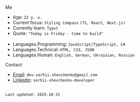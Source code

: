 Me
- Age: `22 y. o.`
- Current focus: `Styling Compass` `(TS, React, Next.js)`
- Currently learn: `Typst`
- Quote: `"Today is Friday - time to build"`
<br></br>
- Languages.Programming: `JavaScript/TypeScript, C#`
- Languages.Technical: `HTML, CSS, JSON`
- Languages.Human: `English, German, Ukrainian, Russian`

Contact
- [Email](mailto:dev.serhii.shevchenko@gmail.com): `dev.serhii.shevchenko@gmail.com`
- [Linkedin](https://linkedin.com/in/serhii-shevchenko-developer): `serhii-shevchenko-developer`<br></br>

`Last updated: 2025-10-31`
